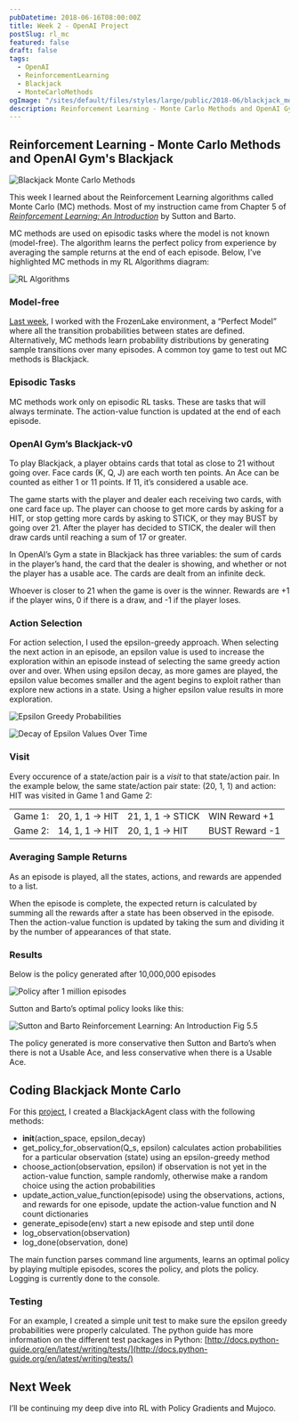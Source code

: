 ```yaml
---
pubDatetime: 2018-06-16T08:00:00Z
title: Week 2 - OpenAI Project
postSlug: rl_mc
featured: false
draft: false
tags:
  - OpenAI
  - ReinforcementLearning
  - Blackjack
  - MonteCarloMethods
ogImage: "/sites/default/files/styles/large/public/2018-06/blackjack_montecarlo_color.png"
description: Reinforcement Learning - Monte Carlo Methods and OpenAI Gym's Blackjack
---
```


## Reinforcement Learning - Monte Carlo Methods and OpenAI Gym's Blackjack

![Blackjack Monte Carlo Methods](/sites/default/files/styles/large/public/2018-06/blackjack_montecarlo_color.png)

This week I learned about the Reinforcement Learning algorithms called Monte Carlo (MC) methods. Most of my instruction came from Chapter 5 of [_Reinforcement Learning: An Introduction_](http://incompleteideas.net/book/the-book-2nd.html) by Sutton and Barto.

MC methods are used on episodic tasks where the model is not known (model-free). The algorithm learns the perfect policy from experience by averaging the sample returns at the end of each episode. Below, I’ve highlighted MC methods in my RL Algorithms diagram:

![RL Algorithms](/assets/rl_algo_diagram_week2.png)

### Model-free

[Last week](/rl_mdp), I worked with the FrozenLake environment, a “Perfect Model” where all the transition probabilities between states are defined. Alternatively, MC methods learn probability distributions by generating sample transitions over many episodes. A common toy game to test out MC methods is Blackjack.

### Episodic Tasks

MC methods work only on episodic RL tasks. These are tasks that will always terminate. The action-value function is updated at the end of each episode.

### OpenAI Gym’s Blackjack-v0

To play Blackjack, a player obtains cards that total as close to 21 without going over. Face cards (K, Q, J) are each worth ten points. An Ace can be counted as either 1 or 11 points. If 11, it’s considered a usable ace.

The game starts with the player and dealer each receiving two cards, with one card face up. The player can choose to get more cards by asking for a HIT, or stop getting more cards by asking to STICK, or they may BUST by going over 21. After the player has decided to STICK, the dealer will then draw cards until reaching a sum of 17 or greater.

In OpenAI’s Gym a state in Blackjack has three variables: the sum of cards in the player’s hand, the card that the dealer is showing, and whether or not the player has a usable ace. The cards are dealt from an infinite deck.

Whoever is closer to 21 when the game is over is the winner. Rewards are +1 if the player wins, 0 if there is a draw, and -1 if the player loses.

### Action Selection

For action selection, I used the epsilon-greedy approach. When selecting the next action in an episode, an epsilon value is used to increase the exploration within an episode instead of selecting the same greedy action over and over. When using epsilon decay, as more games are played, the epsilon value becomes smaller and the agent begins to exploit rather than explore new actions in a state. Using a higher epsilon value results in more exploration.

![Epsilon Greedy Probabilities](/assets/epsilon_greedy_exploration.png)

![Decay of Epsilon Values Over Time](/assets/epsilon_values.png)

### Visit

Every occurence of a state/action pair is a _visit_ to that state/action pair. In the example below, the same state/action pair state: (20, 1, 1) and action: HIT was visited in Game 1 and Game 2:

|         |                 |                   |                |
| ------- | --------------- | ----------------- | -------------- |
| Game 1: | 20, 1, 1 -> HIT | 21, 1, 1 -> STICK | WIN Reward +1  |
| Game 2: | 14, 1, 1 -> HIT | 20, 1, 1 -> HIT   | BUST Reward -1 |

### Averaging Sample Returns

As an episode is played, all the states, actions, and rewards are appended to a list.

When the episode is complete, the expected return is calculated by summing all the rewards after a state has been observed in the episode. Then the action-value function is updated by taking the sum and dividing it by the number of appearances of that state.

### Results

Below is the policy generated after 10,000,000 episodes

![Policy after 1 million episodes](/assets/diag_10000000_800000_-0.041.png)

Sutton and Barto’s optimal policy looks like this:

![Sutton and Barto Reinforcement Learning: An Introduction Fig 5.5](/sites/default/files/inline-images/suttonfig5.5_0.png)

The policy generated is more conservative then Sutton and Barto’s when there is not a Usable Ace, and less conservative when there is a Usable Ace.

## Coding Blackjack Monte Carlo

For this [project](https://github.com/hollygrimm/blackjack-montecarlo), I created a BlackjackAgent class with the following methods:

- **init**(action_space, epsilon_decay)
- get_policy_for_observation(Q_s, epsilon) calculates action probabilities for a particular observation (state) using an epsilon-greedy method
- choose_action(observation, epsilon) if observation is not yet in the action-value function, sample randomly, otherwise make a random choice using the action probabilities
- update_action_value_function(episode) using the observations, actions, and rewards for one episode, update the action-value function and N count dictionaries
- generate_episode(env) start a new episode and step until done
- log_observation(observation)
- log_done(observation, done)

The main function parses command line arguments, learns an optimal policy by playing multiple episodes, scores the policy, and plots the policy. Logging is currently done to the console.

### Testing

For an example, I created a simple unit test to make sure the epsilon greedy probabilities were properly calculated. The python guide has more information on the different test packages in Python: [http://docs.python-guide.org/en/latest/writing/tests/](http://docs.python-guide.org/en/latest/writing/tests/)

## Next Week

I’ll be continuing my deep dive into RL with Policy Gradients and Mujoco.
